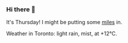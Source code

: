 ### Hi there :wave:

It's Thursday! I might be putting some [miles](https://www.strava.com/athletes/889963) in.

Weather in Toronto: light rain, mist, at +12°C.
